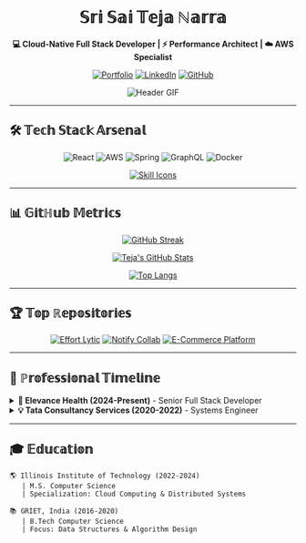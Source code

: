 <div align="center">

# 𝕊𝕣𝕚 𝕊𝕒𝕚 𝕋𝕖𝕛𝕒 ℕ𝕒𝕣𝕣𝕒  
**💻 Cloud-Native Full Stack Developer | ⚡ Performance Architect | ☁️ AWS Specialist**

[![Portfolio](https://img.shields.io/badge/🚀_Portfolio-FF6B6B?style=for-the-badge&logo=firefox&logoColor=white)](https://tejanarra.github.io/portfolio/)
[![LinkedIn](https://img.shields.io/badge/🤝_LinkedIn-0A66C2?style=for-the-badge&logo=linkedin&logoColor=white)](https://linkedin.com/in/tejanarra)
[![GitHub](https://img.shields.io/badge/💻_GitHub-181717?style=for-the-badge&logo=github&logoColor=white)](https://github.com/tejanarra)

![Header GIF](https://raw.githubusercontent.com/tejanarra/tejanarra/main/assets/coding-header.gif)

</div>

---

## 🛠️ 𝕋𝕖𝕔𝕙 𝕊𝕥𝕒𝕔𝕜 𝔸𝕣𝕤𝕖𝕟𝕒𝕝

<div align="center">

![React](https://img.shields.io/badge/-React-61DAFB?style=for-the-badge&logo=react&logoColor=black)
![AWS](https://img.shields.io/badge/-AWS-232F3E?style=for-the-badge&logo=amazon-aws&logoColor=FF9900)
![Spring](https://img.shields.io/badge/-Spring-6DB33F?style=for-the-badge&logo=spring&logoColor=white)
![GraphQL](https://img.shields.io/badge/-GraphQL-E10098?style=for-the-badge&logo=graphql&logoColor=white)
![Docker](https://img.shields.io/badge/-Docker-2496ED?style=for-the-badge&logo=docker&logoColor=white)

[![Skill Icons](https://skillicons.dev/icons?i=ts,js,py,java,angular,nodejs,postgres,mongodb,redis,firebase,flutter,aws,docker,terraform,jenkins,figma)](https://skillicons.dev)

</div>

---

## 📊 𝔾𝕚𝕥ℍ𝕦𝕓 𝕄𝕖𝕥𝕣𝕚𝕔𝕤

<div align="center">

[![GitHub Streak](https://streak-stats.demolab.com?user=tejanarra&theme=radical&border_radius=4.5&mode=weekly)](https://git.io/streak-stats)
  
[![Teja's GitHub Stats](https://github-readme-stats.vercel.app/api?username=tejanarra&show_icons=true&theme=radical&include_all_commits=true)](https://github.com/anuraghazra/github-readme-stats)

[![Top Langs](https://github-readme-stats.vercel.app/api/top-langs/?username=tejanarra&layout=compact&theme=radical&langs_count=8)](https://github.com/anuraghazra/github-readme-stats)

</div>

---

## 🏆 𝕋𝕠𝕡 ℝ𝕖𝕡𝕠𝕤𝕚𝕥𝕠𝕣𝕚𝕖𝕤

<div align="center">

[![Effort Lytic](https://github-readme-stats.vercel.app/api/pin/?username=tejanarra&repo=task-manager&theme=radical)](https://github.com/tejanarra/task-manager)
[![Notify Collab](https://github-readme-stats.vercel.app/api/pin/?username=tejanarra&repo=problemSolving_DSA&theme=radical)](https://github.com/tejanarra/problemSolving_DSA)
[![E-Commerce Platform](https://github-readme-stats.vercel.app/api/pin/?username=tejanarra&repo=Mobile_Application_Development&theme=radical)](https://github.com/tejanarra/Mobile_Application_Development)

</div>

---


## 💼 ℙ𝕣𝕠𝕗𝕖𝕤𝕤𝕚𝕠𝕟𝕒𝕝 𝕋𝕚𝕞𝕖𝕝𝕚𝕟𝕖

<details>
<summary><b>🚀 Elevance Health (2024-Present)</b> - Senior Full Stack Developer</summary>

- **Performance Optimization**:  
  ![React](https://img.shields.io/badge/-React-61DAFB?logo=react) ![Webpack](https://img.shields.io/badge/-Webpack-8DD6F9?logo=webpack)  
  Reduced bundle sizes by 40% using advanced code splitting strategies

- **Database Optimization**:  
  ![MongoDB](https://img.shields.io/badge/-MongoDB-47A248?logo=mongodb) ![Redis](https://img.shields.io/badge/-Redis-DC382D?logo=redis)  
  Achieved 5x query performance improvement through schema redesign

</details>

<details>
<summary><b>💡 Tata Consultancy Services (2020-2022)</b> - Systems Engineer</summary>

- **Scalable Architecture**:  
  ![Spring](https://img.shields.io/badge/-Spring-6DB33F?logo=spring) ![AWS](https://img.shields.io/badge/-AWS-232F3E?logo=amazon-aws)  
  Built microservices handling 50k+ concurrent users

- **CI/CD Pipeline**:  
  ![Jenkins](https://img.shields.io/badge/-Jenkins-D24939?logo=jenkins) ![Docker](https://img.shields.io/badge/-Docker-2496ED?logo=docker)  
  Reduced deployment time by 35% through pipeline optimization

</details>

---

## 🎓 𝔼𝕕𝕦𝕔𝕒𝕥𝕚𝕠𝕟

```text
🌎 Illinois Institute of Technology (2022-2024)
   | M.S. Computer Science
   | Specialization: Cloud Computing & Distributed Systems

📚 GRIET, India (2016-2020)
   | B.Tech Computer Science
   | Focus: Data Structures & Algorithm Design
